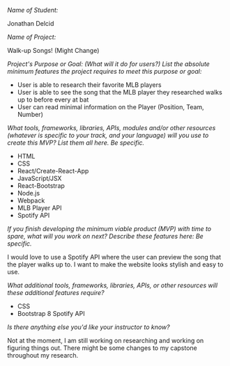 *Name of Student:*

Jonathan Delcid 

*Name of Project:*

Walk-up Songs! (Might Change)

*Project's Purpose or Goal: (What will it do for users?)*
*List the absolute minimum features the project requires to meet this purpose or goal:*

* User is able to research their favorite MLB players
* User is able to see the song that the MLB player they researched walks up to before every at bat
* User can read minimal information on the Player (Position, Team, Number)

*What tools, frameworks, libraries, APIs, modules and/or other resources (whatever is specific to your track, and your language) will you use to create this MVP? List them all here. Be specific.*

* HTML
* CSS
* React/Create-React-App
* JavaScript/JSX
* React-Bootstrap
* Node.js
* Webpack
* MLB Player API
* Spotify API 


*If you finish developing the minimum viable product (MVP) with time to spare, what will you work on next? Describe these features here: Be specific.*

I would love to use a Spotify API where the user can preview the song that the player walks up to. I want to make the website looks stylish and easy to use. 

*What additional tools, frameworks, libraries, APIs, or other resources will these additional features require?*

* CSS
* Bootstrap 
8 Spotify API

*Is there anything else you'd like your instructor to know?*

Not at the moment, I am still working on researching and working on figuring things out. There might be some changes to my capstone throughout my research. 